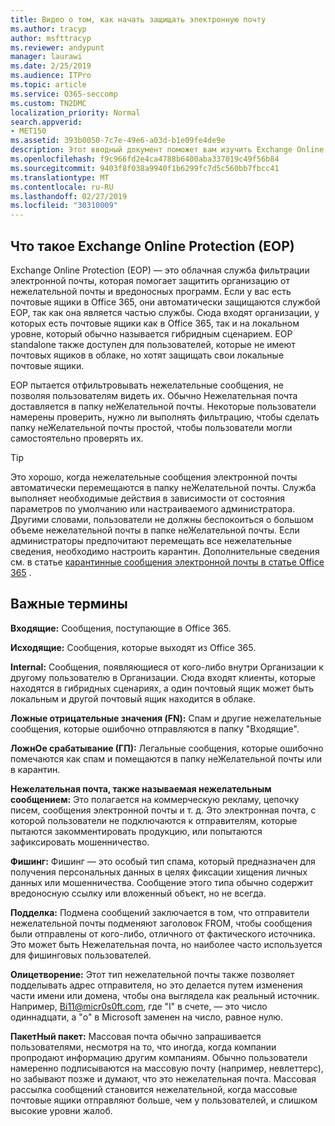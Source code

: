 ```yaml
---
title: Видео о том, как начать защищать электронную почту
ms.author: tracyp
author: msfttracyp
ms.reviewer: andypunt
manager: laurawi
ms.date: 2/25/2019
ms.audience: ITPro
ms.topic: article
ms.service: O365-seccomp
ms.custom: TN2DMC
localization_priority: Normal
search.appverid:
- MET150
ms.assetid: 393b0050-7c7e-49e6-a03d-b1e09fe4de9e
description: Этот вводный документ поможет вам изучить Exchange Online Protection (EOP) и некоторую важную терминологию. Это необходимо для пользователей Office 365, защищающих облачные почтовые ящики Exchange Online и автономных клиентов EOP, которые защищают локальные почтовые ящики, такие как Exchange Server 2016.
ms.openlocfilehash: f9c966fd2e4ca4788b6400aba337019c49f56b84
ms.sourcegitcommit: 9403f8f038a9940f1b6299fc7d5c560bb7fbcc41
ms.translationtype: MT
ms.contentlocale: ru-RU
ms.lasthandoff: 02/27/2019
ms.locfileid: "30310009"
---
```

## <a name="what-is-exchange-online-protection-eop"></a>Что такое Exchange Online Protection (EOP)

Exchange Online Protection (EOP) — это облачная служба фильтрации электронной почты, которая помогает защитить организацию от нежелательной почты и вредоносных программ. Если у вас есть почтовые ящики в Office 365, они автоматически защищаются службой EOP, так как она является частью службы. Сюда входят организации, у которых есть почтовые ящики как в Office 365, так и на локальном уровне, который обычно называется гибридным сценарием. EOP standalone также доступен для пользователей, которые не имеют почтовых ящиков в облаке, но хотят защищать свои локальные почтовые ящики. 

EOP пытается отфильтровывать нежелательные сообщения, не позволяя пользователям видеть их. Обычно Нежелательная почта доставляется в папку неЖелательной почты. Некоторые пользователи намерены проверить, нужно ли выполнять фильтрацию, чтобы сделать папку неЖелательной почты простой, чтобы пользователи могли самостоятельно проверять их.  

> [!TIP]
> Это хорошо, когда нежелательные сообщения электронной почты автоматически перемещаются в папку неЖелательной почты. Служба выполняет необходимые действия в зависимости от состояния параметров по умолчанию или настраиваемого администратора. Другими словами, пользователи не должны беспокоиться о большом объеме нежелательной почты в папке неЖелательной почты. Если администраторы предпочитают перемещать все нежелательные сведения, необходимо настроить карантин. Дополнительные сведения см. в статье [карантинные сообщения электронной почты в статье Office 365](quarantine-email-messages.md) .

## <a name="important-terms"></a>Важные термины

**Входящие:** Сообщения, поступающие в Office 365.

**Исходящие:** Сообщения, которые выходят из Office 365.

**Internal:** Сообщения, появляющиеся от кого-либо внутри Организации к другому пользователю в Организации. Сюда входят клиенты, которые находятся в гибридных сценариях, а один почтовый ящик может быть локальным и другой почтовый ящик находится в облаке.

**Ложные отрицательные значения (FN):** Спам и другие нежелательные сообщения, которые ошибочно отправляются в папку "Входящие".

**ЛожнОе срабатывание (ГП):** Легальные сообщения, которые ошибочно помечаются как спам и помещаются в папку неЖелательной почты или в карантин.

**Нежелательная почта, также называемая нежелательным сообщением:** Это полагается на коммерческую рекламу, цепочку писем, сообщения электронной почты и т. д. Это электронная почта, с которой пользователи не подключаются к отправителям, которые пытаются закомментировать продукцию, или попытаются зафиксировать мошенничество.

**Фишинг:** Фишинг — это особый тип спама, который предназначен для получения персональных данных в целях фиксации хищения личных данных или мошенничества. Сообщение этого типа обычно содержит вредоносную ссылку или вложенный объект, но не всегда.

**Подделка:** Подмена сообщений заключается в том, что отправители нежелательной почты подменяют заголовок FROM, чтобы сообщения были отправлены от кого-либо, отличного от фактического источника. Это может быть Нежелательная почта, но наиболее часто используется для фишинговых пользователей.

**Олицетворение:** Этот тип нежелательной почты также позволяет подделывать адрес отправителя, но это делается путем изменения части имени или домена, чтобы она выглядела как реальный источник. Например, Bi11@micr0s0ft.com, где "l" в счете, — это число одиннадцати, а "o" в Microsoft заменен на число, равное нулю.

**ПакетНый пакет:** Массовая почта обычно запрашивается пользователями, несмотря на то, что иногда, когда компании пропродают информацию другим компаниям. Обычно пользователи намеренно подписываются на массовую почту (например, невлеттерс), но забывают позже и думают, что это нежелательная почта. Массовая рассылка сообщений становится нежелательной, когда массовые почтовые ящики отправляют больше, чем у пользователей, и слишком высокие уровни жалоб.
